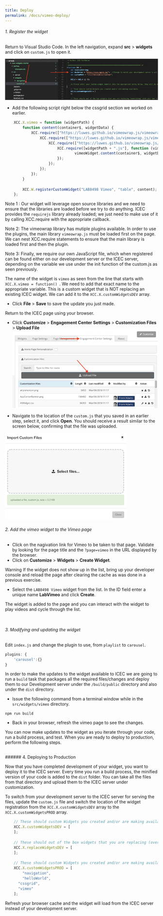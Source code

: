 ```yaml
---
title: Deploy
permalink: /docs/vimeo-deploy/
---
```


<a name="top"/>

###### 1. Register the widget

Return to Visual Studio Code. In the left navigation, expand **src** > **widgets** and click on `custom.js` to open it.  

![edit customjs](../images/editcustomjs.png)

- Add the following script right below the cssgrid section we worked on earlier.

```javascript
	XCC.X.vimeo = function (widgetPath) {
		function content(container$, widgetData) {
			XCC.require(["https://luwes.github.io/vimeowrap.js/vimeowrap.js"], function () {
				XCC.require(["https://luwes.github.io/vimeowrap.js/vimeowrap.playlist.js"], function () {
					XCC.require(["https://luwes.github.io/vimeowrap.js/vimeowrap.carousel.js"], function () {
						XCC.require([widgetPath + ".js"], function (vimeoWidget) {
								vimeoWidget.content(container$, widgetData);
						});
					});
				});
			});
		}

		XCC.W.registerCustomWidget("LAB8498 Vimeo", "table", content);
	};
```

Note 1 : Our widget will leverage open source libraries and we need to ensure that the libraries are loaded before we try to do anything.  ICEC provides the `requirejs` library already loaded; we just need to make use of it by calling XCC.require with the appropriate callback. 

Note 2: The vimeowrap library has mutiple plugins available. In order to use the plugins, the main library `vimeowrap.js` must be loaded first on the page. We can nest XCC.require statements to ensure that the main library is loaded first and then the plugin.  

Note 3: Finally, we require our own JavaScript file, which when registered can be found either on our development server or the ICEC server, depending on the variable we use under the init function of the custom.js as seen previously.  

The name of the widget is `vimeo` as seen from the line that starts with `XCC.X.vimeo = function() `.  We need to add that exact name to the appropriate variable.  This is a custom widget that is NOT replacing an existing ICEC widget.  We can add it to the `XCC.X.customWidgetsDEV` array.
<br/>

- Click **File** > **Save** to save the update you just made.

Return to the ICEC page using your browser.

- Click  **Customize** > **Engagement Center Settings** > **Customization Files** > **Upload File** 
![upload customization](../images/upload-customization.png)

- Navigate to the location of the `custom.js` that you saved in an earlier step, select it, and click **Open**. You should receive a result similar to the screen below, confirming that the file was uploaded.

![upload customjs](../images/upload-customjs.png)
<br/>

###### 2. Add the vimeo widget to the Vimeo page

- Click on the nagivation link for Vimeo to be taken to that page. Validate by looking for the page title and the `?page=vimeo` in the URL displayed by the browser.
- Click on **Customize** > **Widgets** > **Create Widget**. 

<p>
<span class="label label-info">Warning</span>
If the widget does not show up in the list, bring up your developer console and reload the page after clearing the cache as was done in a previous exercise.
</p>

- Select the `LAB8498 Vimeo` widget from the list. In the ID field enter a unique name **LabVimeo** and click **Create**.

The widget is added to the page and you can interact with the widget to play videos and cycle through the list.  

<br/>

###### 3. Modifying and updating the widget

Edit `index.js` and change the plugin to use, from `playlist` to `carousel`.

```javascript
plugins: { 
    'carousel':{} 
} 

```
In order to make the updates to the widget available to ICEC we are going to run a `build` task that packages all the required files/changes and deploy them to our Development server under the `/build/public` directory and also under the `dist` directory. 

- Issue the following command from a terminal window while in the `src/widgets/vimeo` directory.

```
npm run build
```

- Back in your browser, refresh the vimeo page to see the changes.

You can now make updates to the widget as you iterate through your code, run a build process, and test.  When you are ready to deploy to production, perform the following steps.

<br/>
###### 4. Deploying to Production

Now that you have completed development of your widget, you want to deploy it to the ICEC server.  Every time you run a build process, the minified version of your code is added to the `dist` folder.  You can take all the files from that directory and upload them to the ICEC server under customization.  

To switch from your development server to the ICEC server for serving the files, update the `custom.js` file and switch the location of the widget registration from the `XCC.X.customWidgetsDEV` array to the `XCC.X.customWidgetsPROD` array.  

```javascript
	// These should custom Widgets you created and/or are making available.
	XCC.X.customWidgetsDEV = [
	];

	// These should out of the box widgets that you are replacing (overriding) with your own (can be derivative work or new). Example: "communityOverview"
	XCC.X.replaceWidgetsDEV = [
	];  

	// These should custom Widgets you created and/or are making available.
	XCC.X.customWidgetsPROD = [ 
		"navigation",
		"helloWorld",
      "cssgrid",
      "vimeo"
	];  
```

Refresh your browser cache and the widget will load from the ICEC server instead of your development server.
